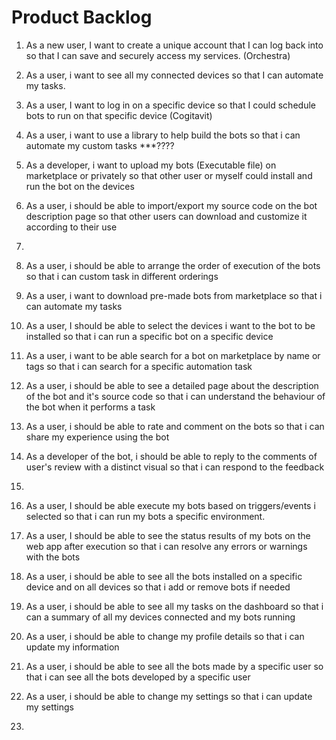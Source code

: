 # Product Backlog
1. As a new user, I want to create a unique account that I can log back into so that I can save and securely access my services. (Orchestra)
2. As a user, i want to see all my connected devices so that I can automate my tasks.  
3. As a user, I want to log in on a specific device so that I could schedule bots to run on that specific device (Cogitavit)
4. As a user, i want to use a library to help build the bots so that i can automate my custom tasks ***????
5. As a developer, i want to upload my bots (Executable file) on marketplace or privately so that other user or myself could install and run the bot on the devices
6. As a user, i should be able to import/export my source code on the bot description page so that other users can download and customize it according to their use
7. 
8. As a user, i should be able to arrange the order of execution of the bots so that i can custom task in different orderings 
9.  As a user, i want to download pre-made bots from marketplace so that i can automate my tasks
10. As a user, I should be able to select the devices i want to the bot to be installed so that i can run a specific bot on a specific device
12. As a user, i want to be able search for a bot on marketplace by name or tags so that i can search for a specific automation task
13. As a user, i should be able to see a detailed page about the description of the bot and it's source code so that i can understand the behaviour of the bot when it performs a task
14. As a user, i should be able to rate and comment on the bots so that i can share my experience using the bot
15. As a developer of the bot, i should be able to reply to the comments of user's review with a distinct visual so that i can respond to the feedback 
16.   
17. As a user, I should be able execute my bots based on triggers/events i selected so that i can run my bots a specific environment.
18. As a user, I should be able to see the status results of my bots on the web app after execution so that i can resolve any errors or warnings with the bots 
19. As a user, i should be able to see all the bots installed on a specific device and on all devices so that i add or remove bots if needed
20. As a user, i should be able to see all my tasks on the dashboard so that i can a summary of all my devices connected and my bots running






21. As a user, i should be able to change my profile details so that i can update my information 
22. As a user, i should be able to see all the bots made by a specific user so that i can see all the bots developed by a specific user
23.  As a user, i should be able to change my settings so that i can update my settings 
24. 